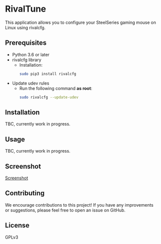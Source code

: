 # RivalTune

This application allows you to configure your SteelSeries gaming mouse on Linux using rivalcfg.

##  Prerequisites

* Python 3.6 or later
* rivalcfg library
  * Installation:
    ```bash
    sudo pip3 install rivalcfg
    ```
* Update udev rules
  * Run the following command **as root**:
    ```bash
    sudo rivalcfg --update-udev
    ```

## Installation

TBC, currently work in progress.

## Usage

TBC, currently work in progress.

## Screenshot

[Screenshot](https://github.com/berkiyo/rivaltune/blob/main/screenshots/demo.png)

## Contributing

We encourage contributions to this project! If you have any improvements or suggestions, please feel free to open an issue on GitHub.

## License

GPLv3

